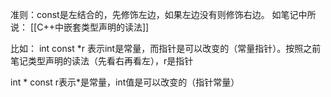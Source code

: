 
准则：const是左结合的，先修饰左边，如果左边没有则修饰右边。
如笔记中所说：
[[C++中嵌套类型声明的读法]]

比如：
int const \*r 表示int是常量，而指针是可以改变的（常量指针）。按照之前笔记类型声明的读法（先看右再看左），r是指针

int * const r表示\*是常量，int值是可以改变的（指针常量）